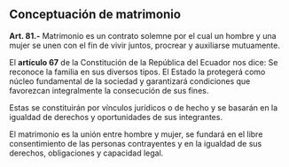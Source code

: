 ## Conceptuación de matrimonio

**Art. 81.-** Matrimonio es un contrato solemne por el cual un hombre y una mujer se unen con el fin de vivir juntos, procrear y auxiliarse mutuamente.

El **artículo 67** de la Constitución de la República del Ecuador nos dice: Se reconoce la familia en sus diversos tipos. El Estado la protegerá como núcleo fundamental de la sociedad y garantizará condiciones que favorezcan integralmente la consecución de sus fines. 

Estas se constituirán por vínculos jurídicos o de hecho y se basarán en la igualdad de derechos y oportunidades de sus integrantes.

El matrimonio es la unión entre hombre y mujer, se fundará en el libre consentimiento de las personas contrayentes y en la igualdad de sus derechos, obligaciones y capacidad legal.
